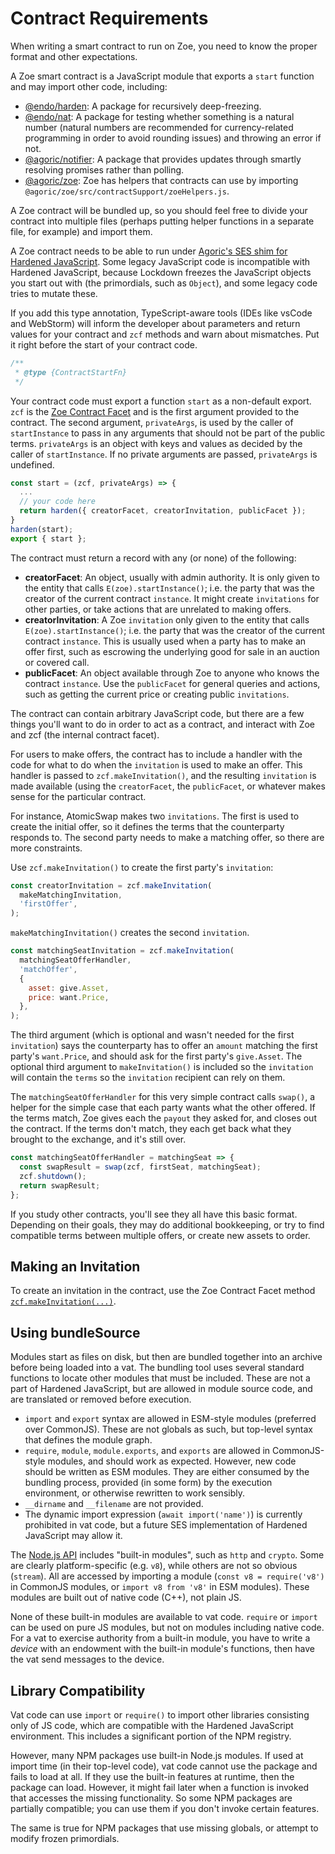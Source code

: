 # Contract Requirements

<Zoe-Version/>

When writing a smart contract to run on Zoe, you need
to know the proper format and other expectations.

A Zoe smart contract is a  JavaScript module that exports a `start` function
and may import other code, including:

* [@endo/harden](https://www.npmjs.com/package/@endo/harden): A package for recursively deep-freezing.
* [@endo/nat](https://www.npmjs.com/package/@endo/nat): A package
  for testing whether something is a natural number (natural numbers
  are recommended for currency-related programming in order to avoid
  rounding issues) and throwing an error if not.
* [@agoric/notifier](https://www.npmjs.com/package/@agoric/zoe): A package that provides updates through
  smartly resolving promises rather than polling.
* [@agoric/zoe](https://www.npmjs.com/package/@agoric/zoe): Zoe has
  helpers that contracts can use by importing
  `@agoric/zoe/src/contractSupport/zoeHelpers.js`.

A Zoe contract will be bundled up, so you should feel free to divide
your contract into multiple files (perhaps putting helper functions in a
separate file, for example) and import them.

A Zoe contract needs to be able to run under [Agoric's SES shim for Hardened JavaScript](https://github.com/endojs/endo/tree/master/packages/ses). Some legacy
JavaScript code is incompatible with Hardened JavaScript, because Lockdown freezes the
JavaScript objects you start out with (the primordials, such as `Object`), and some legacy code tries to
mutate these.

If you add this type annotation, TypeScript-aware tools
(IDEs like vsCode and WebStorm) will inform the developer about parameters
and return values for your contract and `zcf` methods and warn about mismatches.
Put it right before the start of your contract code.

```js
/**
 * @type {ContractStartFn}
 */
 ```
Your contract code must export a function `start` as a non-default export.
`zcf` is the [Zoe Contract Facet](/reference/zoe-api/zoe-contract-facet) and is
the first argument provided to the contract.
The second argument, `privateArgs`, is used by the caller of `startInstance`
to pass in any arguments that should not be part of the public terms.
`privateArgs` is an object with keys and values as decided by the caller of
`startInstance`. If no private arguments are passed, `privateArgs` is undefined.

```js
const start = (zcf, privateArgs) => {
  ...
  // your code here
  return harden({ creatorFacet, creatorInvitation, publicFacet });
}
harden(start);
export { start };
```

The contract must return a record with any (or none) of the following:
- **creatorFacet**: An object, usually with admin authority. It is only given to the entity
that calls `E(zoe).startInstance()`; i.e. the party that was the creator of the current
contract `instance`. It might create `invitations` for other parties, or take actions that
are unrelated to making offers.
- **creatorInvitation**: A Zoe `invitation` only given to the entity that
calls `E(zoe).startInstance()`; i.e. the party that was the creator of the current
contract `instance`. This is usually used when a party has to make an offer first,
such as escrowing the underlying good for sale in an auction or covered call.
- **publicFacet**: An object available through Zoe to anyone who knows the contract `instance`.
Use the `publicFacet` for general queries and actions, such as getting the current price
or creating public `invitations`.

The contract can contain arbitrary JavaScript code, but there are a few things you'll want
to do in order to act as a contract, and interact with Zoe and zcf (the internal contract
facet).

For users to make offers, the contract has to include a handler with the
code for what to do when the `invitation` is used to make an offer. This handler is passed
to `zcf.makeInvitation()`, and the resulting `invitation` is made available (using the
`creatorFacet`, the `publicFacet`, or whatever makes sense for the particular contract.

For instance, AtomicSwap makes two `invitations`. The first is used to create the initial
offer, so it defines the terms that the counterparty responds to. The second party
needs to make a matching offer, so there are more constraints.

Use `zcf.makeInvitation()` to create the first party's `invitation`:

```js
const creatorInvitation = zcf.makeInvitation(
  makeMatchingInvitation,
  'firstOffer',
);
```

`makeMatchingInvitation()` creates the second `invitation`.

```js
const matchingSeatInvitation = zcf.makeInvitation(
  matchingSeatOfferHandler,
  'matchOffer',
  {
    asset: give.Asset,
    price: want.Price,
  },
);
```

The third argument (which is optional and wasn't needed for the first `invitation`) says
the counterparty has to offer an `amount` matching the first party's `want.Price`,
and should ask for the first party's `give.Asset`. The optional third argument to
`makeInvitation()` is included so the `invitation` will contain the `terms` so the `invitation`
recipient can rely on them.

The `matchingSeatOfferHandler` for this very simple contract calls `swap()`, a helper for
the simple case that each party wants what the other offered. If the terms match, Zoe
gives each the `payout` they asked for, and closes out the contract. If the terms don't
match, they each get back what they brought to the exchange, and it's still over.

```js
const matchingSeatOfferHandler = matchingSeat => {
  const swapResult = swap(zcf, firstSeat, matchingSeat);
  zcf.shutdown();
  return swapResult;
};
```

If you study other contracts, you'll see they all have this basic format. Depending
on their goals, they may do additional bookkeeping, or try to find compatible terms
between multiple offers, or create new assets to order.


## Making an Invitation

To create an invitation in the contract, use the Zoe Contract
Facet method [`zcf.makeInvitation(...)`](/reference/zoe-api/zoe-contract-facet#zcf-makeinvitation-offerhandler-description-customdetails-proposalshape).

## Using bundleSource

Modules start as files on disk, but then are bundled together
into an archive before being loaded into a vat. The bundling tool uses several standard
functions to locate other modules that must be included. These are not a part of Hardened JavaScript, but
are allowed in module source code, and are translated or removed before execution.

- `import` and `export` syntax are allowed in ESM-style modules (preferred over CommonJS).
  These are not globals as such, but top-level syntax that defines the module graph.
- `require`, `module`, `module.exports`, and `exports` are allowed in CommonJS-style modules,
  and should work as expected. However, new code should be written as ESM modules. They
  are either consumed by the bundling process, provided (in some form) by the execution
  environment, or otherwise rewritten to work sensibly.
- `__dirname` and `__filename` are not provided.
- The dynamic import expression (`await import('name')`) is currently prohibited in vat
  code, but a future SES implementation of Hardened JavaScript may allow it.

The [Node.js API](https://nodejs.org/dist/latest-v14.x/docs/api/) includes "built-in
modules", such as `http` and `crypto`. Some are clearly platform-specific (e.g. `v8`), while
others are not so obvious (`stream`). All are accessed by importing a
module (`const v8 = require('v8')` in CommonJS modules, or `import v8 from 'v8'` in ESM modules).
These modules are built out of native code (C++), not plain JS.

None of these built-in modules are available to vat code. `require` or `import` can be used
on pure JS modules, but not on modules including native code. For a vat to exercise authority
from a built-in module, you have to write a *device* with an endowment with the built-in
module's functions, then have the vat send messages to the device.

## Library Compatibility

Vat code can use `import` or `require()` to import other libraries consisting
only of JS code, which are compatible with the Hardened JavaScript environment. This includes
a significant portion of the NPM registry.

However, many NPM packages use built-in Node.js modules. If used at import
time (in their top-level code), vat code cannot use the package and fails
to load at all. If they use the built-in features at runtime, then the
package can load. However, it might fail later when a function is invoked
that accesses the missing functionality. So some NPM packages are partially
compatible; you can use them if you don't invoke certain features.

The same is true for NPM packages that use missing globals, or attempt to
modify frozen primordials.
